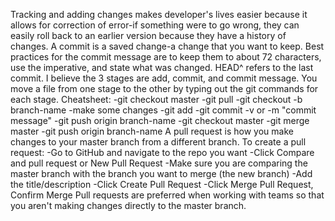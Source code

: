Tracking and adding changes makes developer's lives easier because it allows for correction of error-if something were to go wrong, they can easily roll back to an earlier version because they have a history of changes.
A commit is a saved change-a change that you want to keep.
Best practices for the commit message are to keep them to about 72 characters, use the imperative, and state what was changed.
HEAD^ refers to the last commit.
I believe the 3 stages are add, commit, and commit message.  You move a file from one stage to the other by typing out the git commands for each stage.
Cheatsheet:
-git checkout master
-git pull
-git checkout -b branch-name
-make some changes
-git add
-git commit -v or -m "commit message"
-git push origin branch-name
-git checkout master
-git merge master
-git push origin branch-name
A pull request is how you make changes to your master branch from a different branch.  To create a pull request:
-Go to GitHub and navigate to the repo you want
-Click Compare and pull request or New Pull Request
-Make sure you are comparing the master branch with the branch you want to merge (the new branch)
-Add the title/description
-Click Create Pull Request
-Click Merge Pull Request, Confirm Merge
Pull requests are preferred when working with teams so that you aren't making changes directly to the master branch.
